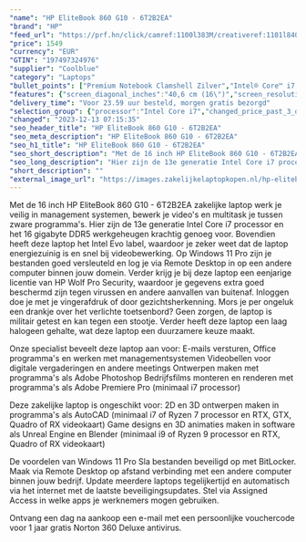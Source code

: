 ```yaml
---
"name": "HP EliteBook 860 G10 - 6T2B2EA"
"brand": "HP"
"feed_url": "https://prf.hn/click/camref:1100l383M/creativeref:1101l84031/destination:https%3A%2F%2Fwww.coolblue.nl%2Fproduct%2F932943"
"price": 1549
"currency": "EUR"
"GTIN": "197497324976"
"supplier": "Coolblue"
"category": "Laptops"
"bullet_points": ["Premium Notebook Clamshell Zilver","Intel® Core™ i7 i7-1355U 1,7 GHz","40,6 cm (16\") WUXGA 1920 x 1200 Pixels IPS LED backlight 16:10","16 GB DDR5-SDRAM 5200 MHz 2 x 8 GB","512 GB SSD","Intel Iris Xe Graphics","Wi-Fi 6E (802.11ax) Bluetooth 5.3","Lithium-Ion (Li-Ion) 76 Wh 100 W","Windows 11 Pro"]
"features": {"screen_diagonal_inches":"40,6 cm (16\")","screen_resolution":"1920 x 1200 Pixels","processor_family":"Intel® Core™ i7","memory_size":"16 GB","memory_type":"DDR5-SDRAM","total_storage_space":"512 GB","operating_system":"Windows 11 Pro","battery_capacity":"76 Wh","width":"358,7 mm","depth":"251 mm","height":"19,2 mm","weight":"1,73 kg"}
"delivery_time": "Voor 23.59 uur besteld, morgen gratis bezorgd"
"selection_group": {"processor":"Intel Core i7","changed_price_past_3_days":false,"product_family":"EliteBook"}
"changed": "2023-12-13 07:15:35"
"seo_header_title": "HP EliteBook 860 G10 - 6T2B2EA"
"seo_meta_description": "HP EliteBook 860 G10 - 6T2B2EA"
"seo_h1_title": "HP EliteBook 860 G10 - 6T2B2EA"
"seo_short_description": "Met de 16 inch HP EliteBook 860 G10 - 6T2B2EA zakelijke laptop werk je veilig in management systemen, bewerk je video's en multitask je tussen zware programma's."
"seo_long_description": "Hier zijn de 13e generatie Intel Core i7 processor en het 16 gigabyte DDR5 werkgeheugen krachtig genoeg voor. Bovendien heeft deze laptop het Intel Evo label, waardoor je zeker weet dat de laptop energiezuinig is en snel bij videobewerking. Op Windows 11 Pro zijn je bestanden goed versleuteld en log je via Remote Desktop in op een andere computer binnen jouw domein. Verder krijg je bij deze laptop een eenjarige licentie van HP Wolf Pro Security, waardoor je gegevens extra goed beschermd zijn tegen virussen en andere aanvallen van buitenaf. Inloggen doe je met je vingerafdruk of door gezichtsherkenning. Mors je per ongeluk een drankje over het verlichte toetsenbord? Geen zorgen, de laptop is militair getest en kan tegen een stootje. Verder heeft deze laptop een laag halogeen gehalte, wat deze laptop een duurzamere keuze maakt. \r\n\r\nOnze specialist beveelt deze laptop aan voor:\r\nE-mails versturen, Office programma's en werken met managementsystemen\r\nVideobellen voor digitale vergaderingen en andere meetings\r\nOntwerpen maken met programma's als Adobe Photoshop\r\nBedrijfsfilms monteren en renderen met programma's als Adobe Premiere Pro (minimaal i7 processor)\r\n\r\n\r\nDeze zakelijke laptop is ongeschikt voor:\r\n2D en 3D ontwerpen maken in programma's als AutoCAD (minimaal i7 of Ryzen 7 processor en RTX, GTX, Quadro of RX videokaart)\r\nGame designs en 3D animaties maken in software als Unreal Engine en Blender (minimaal i9 of Ryzen 9 processor en RTX, Quadro of RX videokaart)\r\n\r\n\r\nDe voordelen van Windows 11 Pro\r\nSla bestanden beveiligd op met BitLocker. \r\nMaak via Remote Desktop op afstand verbinding met een andere computer binnen jouw bedrijf. \r\nUpdate meerdere laptops tegelijkertijd en automatisch via het internet met de laatste beveiligingsupdates. \r\nStel via Assigned Access in welke apps je werknemers mogen gebruiken. \r\n\r\n \r\nOntvang een dag na aankoop een e-mail met een persoonlijke vouchercode voor 1 jaar gratis Norton 360 Deluxe antivirus."
"short_description": ""
"external_image_url": "https://images.zakelijkelaptopkopen.nl/hp-elitebook-860-g10-6t2b2ea.webp"
---
```


Met de 16 inch HP EliteBook 860 G10 - 6T2B2EA zakelijke laptop werk je veilig in management systemen, bewerk je video's en multitask je tussen zware programma's. Hier zijn de 13e generatie Intel Core i7 processor en het 16 gigabyte DDR5 werkgeheugen krachtig genoeg voor. Bovendien heeft deze laptop het Intel Evo label, waardoor je zeker weet dat de laptop energiezuinig is en snel bij videobewerking. Op Windows 11 Pro zijn je bestanden goed versleuteld en log je via Remote Desktop in op een andere computer binnen jouw domein. Verder krijg je bij deze laptop een eenjarige licentie van HP Wolf Pro Security, waardoor je gegevens extra goed beschermd zijn tegen virussen en andere aanvallen van buitenaf. Inloggen doe je met je vingerafdruk of door gezichtsherkenning. Mors je per ongeluk een drankje over het verlichte toetsenbord? Geen zorgen, de laptop is militair getest en kan tegen een stootje. Verder heeft deze laptop een laag halogeen gehalte, wat deze laptop een duurzamere keuze maakt.

Onze specialist beveelt deze laptop aan voor:
E-mails versturen, Office programma's en werken met managementsystemen
Videobellen voor digitale vergaderingen en andere meetings
Ontwerpen maken met programma's als Adobe Photoshop
Bedrijfsfilms monteren en renderen met programma's als Adobe Premiere Pro (minimaal i7 processor)


Deze zakelijke laptop is ongeschikt voor:
2D en 3D ontwerpen maken in programma's als AutoCAD (minimaal i7 of Ryzen 7 processor en RTX, GTX, Quadro of RX videokaart)
Game designs en 3D animaties maken in software als Unreal Engine en Blender (minimaal i9 of Ryzen 9 processor en RTX, Quadro of RX videokaart)


De voordelen van Windows 11 Pro
Sla bestanden beveiligd op met BitLocker.
Maak via Remote Desktop op afstand verbinding met een andere computer binnen jouw bedrijf.
Update meerdere laptops tegelijkertijd en automatisch via het internet met de laatste beveiligingsupdates.
Stel via Assigned Access in welke apps je werknemers mogen gebruiken.

 
Ontvang een dag na aankoop een e-mail met een persoonlijke vouchercode voor 1 jaar gratis Norton 360 Deluxe antivirus.